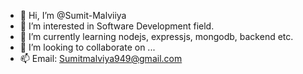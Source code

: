 - 👋 Hi, I’m @Sumit-Malviiya
- 👀 I’m interested in Software Development field.
- 🌱 I’m currently learning nodejs, expressjs, mongodb, backend etc.
- 💞️ I’m looking to collaborate on ...
- 📫 Email: Sumitmalviya949@gmail.com

<!---
Sumit-Malviiya/Sumit-Malviiya is a ✨ special ✨ repository because its `README.md` (this file) appears on your GitHub profile.
You can click the Preview link to take a look at your changes.
--->

